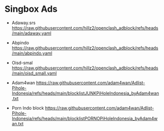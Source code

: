 # Singbox Ads

- Adaway.srs
  https://raw.githubusercontent.com/hillz2/openclash_adblock/refs/heads/main/adaway.yaml

- Abpindo 
  https://raw.githubusercontent.com/hillz2/openclash_adblock/refs/heads/main/abpindo.yaml

- Oisd-smal
  https://raw.githubusercontent.com/hillz2/openclash_adblock/refs/heads/main/oisd_small.yaml

- Adam4wan
  https://raw.githubusercontent.com/adam4wan/Adlist-Pihole-Indonesia/refs/heads/main/blocklistJUNKPiHoleIndonesia_byAdam4wan.txt
- Porn Indo block
  https://raw.githubusercontent.com/adam4wan/Adlist-Pihole-Indonesia/refs/heads/main/blocklistPORNOPiHoleIndonesia_byAdam4wan.txt
